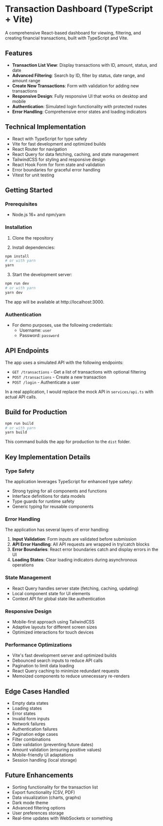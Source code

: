 # Transaction Dashboard (TypeScript + Vite)

A comprehensive React-based dashboard for viewing, filtering, and creating financial transactions, built with TypeScript and Vite.

## Features

- **Transaction List View**: Display transactions with ID, amount, status, and date
- **Advanced Filtering**: Search by ID, filter by status, date range, and amount range
- **Create New Transactions**: Form with validation for adding new transactions
- **Responsive Design**: Fully responsive UI that works on desktop and mobile
- **Authentication**: Simulated login functionality with protected routes
- **Error Handling**: Comprehensive error states and loading indicators

## Technical Implementation

- React with TypeScript for type safety
- Vite for fast development and optimized builds
- React Router for navigation
- React Query for data fetching, caching, and state management
- TailwindCSS for styling and responsive design
- React Hook Form for form state and validation
- Error boundaries for graceful error handling
- Vitest for unit testing

## Getting Started

### Prerequisites

- Node.js 16+ and npm/yarn

### Installation

1. Clone the repository

2. Install dependencies:
```bash
npm install
# or with yarn
yarn
```

3. Start the development server:
```bash
npm run dev
# or with yarn
yarn dev
```

The app will be available at http://localhost:3000.

### Authentication

- For demo purposes, use the following credentials:
  - Username: `user`
  - Password: `password`


## API Endpoints

The app uses a simulated API with the following endpoints:

- `GET /transactions` - Get a list of transactions with optional filtering
- `POST /transactions` - Create a new transaction
- `POST /login` - Authenticate a user

In a real application, I would replace the mock API in `services/api.ts` with actual API calls.


## Build for Production

```bash
npm run build
# or with yarn
yarn build
```

This command builds the app for production to the `dist` folder.

## Key Implementation Details

### Type Safety

The application leverages TypeScript for enhanced type safety:

- Strong typing for all components and functions
- Interface definitions for data models
- Type guards for runtime safety
- Generic typing for reusable components

### Error Handling

The application has several layers of error handling:

1. **Input Validation**: Form inputs are validated before submission
2. **API Error Handling**: All API requests are wrapped in try/catch blocks
3. **Error Boundaries**: React error boundaries catch and display errors in the UI
4. **Loading States**: Clear loading indicators during asynchronous operations

### State Management

- React Query handles server state (fetching, caching, updating)
- Local component state for UI elements
- Context API for global state like authentication

### Responsive Design

- Mobile-first approach using TailwindCSS
- Adaptive layouts for different screen sizes
- Optimized interactions for touch devices

### Performance Optimizations

- Vite's fast development server and optimized builds
- Debounced search inputs to reduce API calls
- Pagination to limit data loading
- React Query caching to minimize redundant requests
- Memoized components to reduce unnecessary re-renders

## Edge Cases Handled

- Empty data states
- Loading states
- Error states
- Invalid form inputs
- Network failures
- Authentication failures
- Pagination edge cases
- Filter combinations
- Date validation (preventing future dates)
- Amount validation (ensuring positive values)
- Mobile-friendly UI adaptations
- Session handling (local storage)

## Future Enhancements

- Sorting functionality for the transaction list
- Export functionality (CSV, PDF)
- Data visualization (charts, graphs)
- Dark mode theme
- Advanced filtering options
- User preferences storage
- Real-time updates with WebSockets or something
